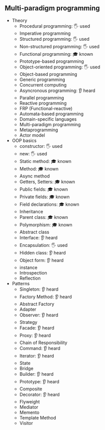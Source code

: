 ## Multi-paradigm programming

- Theory
  - Procedural programming: 🖐️ used
  - Imperative programming
  - Structured programming: 🖐️ used
  - Non-structured programming: 🖐️ used
  - Functional programming: 🎓 known
  - Prototype-based programming
  - Object-oriented programming: 🖐️ used
  - Object-based programming
  - Generic programming
  - Concurrent computing
  - Asyncronous programming: 👂 heard
  - Parallel programming
  - Reactive programming
  - FRP (Functional-reactive)
  - Automata-based programming
  - Domain-specific languages
  - Multi-paradigm programming
  - Metaprogramming
  - Actor model
- OOP basics
  - constructor: 🖐️ used
  - new: 🖐️ used
  - Static method: 🎓 known
  - Method: 🎓 known
  - Async method
  - Getters, Setters: 🎓 known
  - Public fields: 🎓 known
  - Private fields: 🎓 known
  - Field declarations: 🎓 known
  - Inheritance
  - Parent class: 🎓 known
  - Polymorphism: 🎓 known
  - Abstract class
  - Interface: 👂 heard
  - Encapsulation: 🖐️ used
  - Hidden class: 👂 heard
  - Object form: 👂 heard
  - instance
  - Introspection
  - Reflection
- Patterns
  - Singleton: 👂 heard
  - Factory Method: 👂 heard
  - Abstract Factory
  - Adapter
  - Observer: 👂 heard
  - Strategy
  - Facade: 👂 heard
  - Proxy: 👂 heard
  - Chain of Responsibility
  - Command: 👂 heard
  - Iterator: 👂 heard
  - State
  - Bridge
  - Builder: 👂 heard
  - Prototype: 👂 heard
  - Composite
  - Decorator: 👂 heard
  - Flyweight
  - Mediator
  - Memento
  - Template Method
  - Visitor